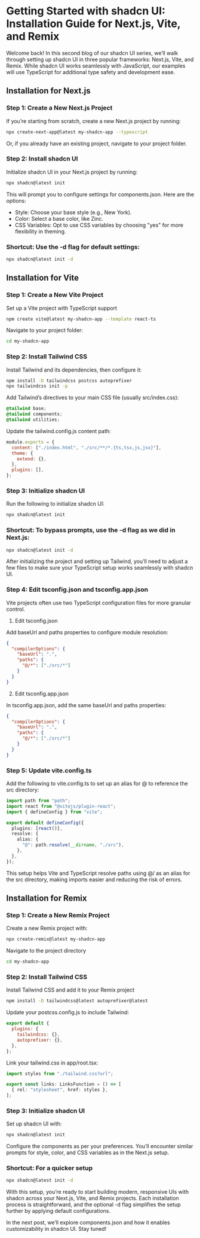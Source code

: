# Getting Started with shadcn UI: Installation Guide for Next.js, Vite, and Remix

Welcome back! In this second blog of our shadcn UI series, we’ll walk through setting up shadcn UI in three popular frameworks: Next.js, Vite, and Remix. While shadcn UI works seamlessly with JavaScript, our examples will use TypeScript for additional type safety and development ease.


## Installation for Next.js

### Step 1: Create a New Next.js Project

If you’re starting from scratch, create a new Next.js project by running:

```bash
npx create-next-app@latest my-shadcn-app --typescript
```

Or, if you already have an existing project, navigate to your project folder.

### Step 2: Install shadcn UI

Initialize shadcn UI in your Next.js project by running:

```bash
npx shadcn@latest init
```

This will prompt you to configure settings for components.json. Here are the options:

- Style: Choose your base style (e.g., New York).
- Color: Select a base color, like Zinc.
- CSS Variables: Opt to use CSS variables by choosing "yes" for more flexibility in theming.

### Shortcut: Use the -d flag for default settings:

```bash
npx shadcn@latest init -d
```

## Installation for Vite

### Step 1: Create a New Vite Project

Set up a Vite project with TypeScript support

```bash
npm create vite@latest my-shadcn-app --template react-ts
```

Navigate to your project folder:

```bash
cd my-shadcn-app
```

### Step 2: Install Tailwind CSS

Install Tailwind and its dependencies, then configure it:

```bash
npm install -D tailwindcss postcss autoprefixer
npx tailwindcss init -p
```

Add Tailwind’s directives to your main CSS file (usually src/index.css):

```css
@tailwind base;
@tailwind components;
@tailwind utilities;
```

Update the tailwind.config.js content path:

```javascript
module.exports = {
  content: ["./index.html", "./src/**/*.{ts,tsx,js,jsx}"],
  theme: {
    extend: {},
  },
  plugins: [],
};
```

### Step 3: Initialize shadcn UI

Run the following to initialize shadcn UI:

```bash
npx shadcn@latest init
```

### Shortcut: To bypass prompts, use the -d flag as we did in Next.js:

```bash
npx shadcn@latest init -d
```

After initializing the project and setting up Tailwind, you’ll need to adjust a few files to make sure your TypeScript setup works seamlessly with shadcn UI.

### Step 4: Edit tsconfig.json and tsconfig.app.json
Vite projects often use two TypeScript configuration files for more granular control.

1. Edit tsconfig.json

Add baseUrl and paths properties to configure module resolution:

```json
{
  "compilerOptions": {
    "baseUrl": ".",
    "paths": {
      "@/*": ["./src/*"]
    }
  }
}
```

2. Edit tsconfig.app.json
 
In tsconfig.app.json, add the same baseUrl and paths properties:

```json
{
  "compilerOptions": {
    "baseUrl": ".",
    "paths": {
      "@/*": ["./src/*"]
    }
  }
}
```

### Step 5: Update vite.config.ts
Add the following to vite.config.ts to set up an alias for @ to reference the src directory:

```typescript
import path from "path";
import react from "@vitejs/plugin-react";
import { defineConfig } from "vite";

export default defineConfig({
  plugins: [react()],
  resolve: {
    alias: {
      "@": path.resolve(__dirname, "./src"),
    },
  },
});
```

This setup helps Vite and TypeScript resolve paths using @/ as an alias for the src directory, making imports easier and reducing the risk of errors.

## Installation for Remix

### Step 1: Create a New Remix Project

Create a new Remix project with:

```bash
npx create-remix@latest my-shadcn-app
```

Navigate to the project directory

```bash
cd my-shadcn-app
```

### Step 2: Install Tailwind CSS

Install Tailwind CSS and add it to your Remix project

```bash
npm install -D tailwindcss@latest autoprefixer@latest
```

Update your postcss.config.js to include Tailwind:

```javascript
export default {
  plugins: {
    tailwindcss: {},
    autoprefixer: {},
  },
};
```

Link your tailwind.css in app/root.tsx:

```typescript
import styles from "./tailwind.css?url";

export const links: LinksFunction = () => [
  { rel: "stylesheet", href: styles },
];
```

### Step 3: Initialize shadcn UI

Set up shadcn UI with:

```bash
npx shadcn@latest init
```

Configure the components as per your preferences. You’ll encounter similar prompts for style, color, and CSS variables as in the Next.js setup.

### Shortcut: For a quicker setup

```bash
npx shadcn@latest init -d
```

With this setup, you’re ready to start building modern, responsive UIs with shadcn across your Next.js, Vite, and Remix projects. Each installation process is straightforward, and the optional -d flag simplifies the setup further by applying default configurations.

In the next post, we’ll explore components.json and how it enables customizability in shadcn UI. Stay tuned!








































